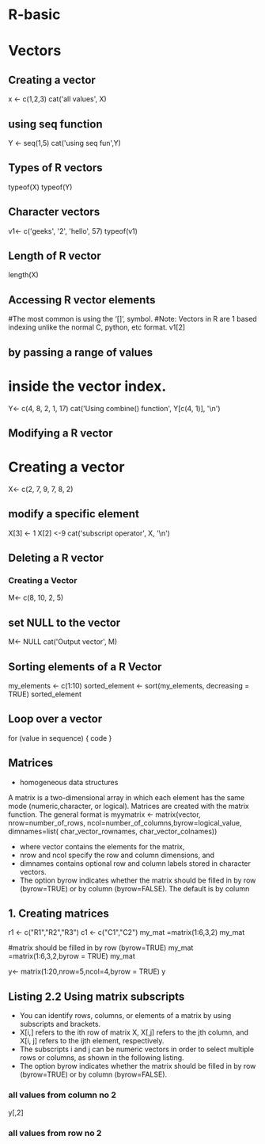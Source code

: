 # R-basic
# Vectors
## Creating a vector
x <- c(1,2,3)
cat('all values', X)

## using seq function
Y <- seq(1,5)
cat('using seq fun',Y)
 

## Types of R vectors

typeof(X)
typeof(Y)

## Character vectors
v1<- c('geeks', '2', 'hello', 57) 
typeof(v1)

## Length of R vector
length(X)
## Accessing R vector elements
#The most common is using the ‘[]’, symbol.
#Note: Vectors in R are 1 based indexing unlike the normal C, python, etc format.
v1[2]

## by passing a range of values
# inside the vector index.
Y<- c(4, 8, 2, 1, 17)
cat('Using combine() function', Y[c(4, 1)], '\n')

## Modifying a R vector
# Creating a vector
X<- c(2, 7, 9, 7, 8, 2)

## modify a specific element
X[3] <- 1
X[2] <-9
cat('subscript operator', X, '\n')

## Deleting a R vector
### Creating a Vector
M<- c(8, 10, 2, 5)

## set NULL to the vector
M<- NULL
cat('Output vector', M)

## Sorting elements of a R Vector

my_elements <- c(1:10)
sorted_element <- sort(my_elements, decreasing = TRUE)
sorted_element

## Loop over a vector
for (value in sequence) {
    code
}

## Matrices
- homogeneous data structures

A matrix is a two-dimensional array in which each element has the same mode (numeric,character, or logical). 
Matrices are created with the matrix function. The general format is
myymatrix <- matrix(vector, nrow=number_of_rows, ncol=number_of_columns,byrow=logical_value, dimnames=list(
char_vector_rownames, char_vector_colnames))
- where vector contains the elements for the matrix, 
- nrow and ncol specify the row and column dimensions, and 
- dimnames contains optional row and column labels stored in character vectors. 
- The option byrow indicates whether the matrix should be filled in by row (byrow=TRUE) or by column (byrow=FALSE). The default is by column


## 1.	Creating matrices
r1 <- c("R1","R2","R3")
c1 <- c("C1","C2")
my_mat =matrix(1:6,3,2)
my_mat

#matrix should be filled in by row (byrow=TRUE) 
my_mat =matrix(1:6,3,2,byrow = TRUE)
my_mat

y<- matrix(1:20,nrow=5,ncol=4,byrow = TRUE)
y


## Listing 2.2 Using matrix subscripts
- You can identify rows, columns, or elements of a matrix by using subscripts and brackets.
- X[i,] refers to the ith row of matrix X, X[,j] refers to the jth column, and X[i, j] refers to the ijth element, respectively. 
- The subscripts i and j can be numeric vectors in order to select multiple rows or columns, as shown in the following listing.
- The option byrow indicates whether the matrix should be filled in by row  (byrow=TRUE) or by column (byrow=FALSE).



### all values from column no 2
y[,2]
### all values from row no 2
